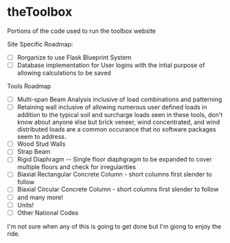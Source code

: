 # theToolbox
Portions of the code used to run the toolbox website


Site Specific Roadmap:
- [ ] Rorganize to use Flask Blueprint System
- [ ] Database implementation for User logins with the intial purpose of allowing calculations to be saved 

Tools Roadmap
- [ ] Multi-span Beam Analysis inclusive of load combinations and patterning
- [ ] Retaining wall inclusive of allowing numerous user defined loads in addition to the typical soil and surcharge loads seen in these tools, don't know about anyone else but brick veneer, wind concentrated, and wind distributed loads are a common occurance that no software packages seem to address.
- [ ] Wood Stud Walls
- [ ] Strap Beam
- [ ] Rigid Diaphragm -- Single floor diaphgragm to be expanded to cover multiple floors and check for irregularities
- [ ] Biaxial Rectangular Concrete Column - short columns first slender to follow
- [ ] Biaxial Circular Concrete Column - short columns first slender to follow
- [ ] and many more!
- [ ] Units! 
- [ ] Other National Codes

I'm not sure when any of this is going to get done but I'm giong to enjoy the ride.
